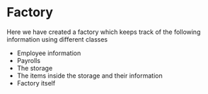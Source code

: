 # Factory
Here we have created a factory which keeps track of the following information using different classes

- Employee information
- Payrolls
- The storage
- The items inside the storage and their information
- Factory itself
